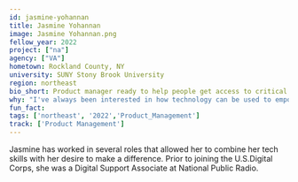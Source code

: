 ```yaml
---
id: jasmine-yohannan
title: Jasmine Yohannan
image: Jasmine Yohannan.png
fellow_year: 2022
project: ["na"]
agency: ["VA"]
hometown: Rockland County, NY
university: SUNY Stony Brook University
region: northeast
bio_short: Product manager ready to help people get access to critical information
why: "I've always been interested in how technology can be used to empower different people and communities. I truly believe that USDC will be able to improve the reach of so many different initiatives, and I've personally seen how essential digital tools are in helping people access critical information."
fun_fact: 
tags: ['northeast', '2022','Product_Management']
track: ['Product Management']
---
```


Jasmine has worked in several roles that allowed her to combine her tech skills with her desire to make a difference. Prior to joining the U.S.Digital Corps, she was a Digital Support Associate at National Public Radio.
